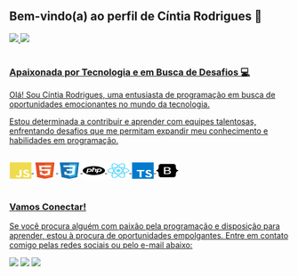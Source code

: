 ## Bem-vindo(a) ao perfil de Cíntia Rodrigues 🚀

 <div>
   <a href="https://github.com/cinrodrigues7">
   <img height="180em" src="https://github-readme-stats.vercel.app/api?username=cinrodrigues7&show_icons=true&theme=tokyonight&include_all_commits=true&count_private=true"/>
   <img height="180em" src="https://github-readme-stats.vercel.app/api/top-langs/?username=cinrodrigues7&layout=compact&langs_count=6&theme=tokyonight"/>
</div>
    
<div style="display: inline_block"><br>
  
### Apaixonada por Tecnologia e em Busca de Desafios 💻

Olá! Sou Cíntia Rodrigues, uma entusiasta de programação em busca de oportunidades emocionantes no mundo da tecnologia.

Estou determinada a contribuir e aprender com equipes talentosas, enfrentando desafios que me permitam expandir meu conhecimento e habilidades em programação.
<br>

<div style="display: inline_block"><br>
   <img align="center" alt="JavaScript" height="30" width="40" src="https://raw.githubusercontent.com/devicons/devicon/master/icons/javascript/javascript-plain.svg">
   <img align="center" alt="HTML" height="30" width="40" src="https://raw.githubusercontent.com/devicons/devicon/master/icons/html5/html5-original.svg">
   <img align="center" alt="CSS" height="30" width="40" src="https://raw.githubusercontent.com/devicons/devicon/master/icons/css3/css3-original.svg">
   <img align="center" alt="PHP" height="30" width="40" src="https://raw.githubusercontent.com/devicons/devicon/master/icons/php/php-plain.svg">
   <img align="center" alt="React" height="30" width="40" src="https://raw.githubusercontent.com/devicons/devicon/master/icons/react/react-original.svg">
   <img align="center" alt="TypeScript" height="30" width="40" src="https://raw.githubusercontent.com/devicons/devicon/master/icons/typescript/typescript-plain.svg">
   <img align="center" alt="Bootstrap" height="30" width="40" src="https://raw.githubusercontent.com/devicons/devicon/master/icons/bootstrap/bootstrap-plain.svg">
</div>


<br>
 

### Vamos Conectar!

Se você procura alguém com paixão pela programação e disposição para aprender, estou à procura de oportunidades empolgantes. Entre em contato comigo pelas redes sociais ou pelo e-mail abaixo:

 
<div> 
 <a href="https://discord.gg/cintiar" target="_blank"><img src="https://img.shields.io/badge/Discord-7289DA?style=for-the-badge&logo=discord&logoColor=white" target="_blank"></a> 
  <a href = "mailto:cintiarodriguesrds777@gmail.com"><img src="https://img.shields.io/badge/-Gmail-%23333?style=for-the-badge&logo=gmail&logoColor=white" target="_blank"></a>
  <a href="https://www.linkedin.com/in/c%C3%ADntia-rodrigues-1b72121aa" target="_blank"><img src="https://img.shields.io/badge/-LinkedIn-%230077B5?style=for-the-badge&logo=linkedin&logoColor=white" target="_blank"></a>
</div>
